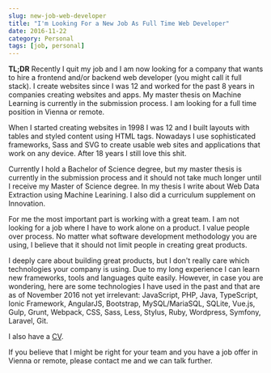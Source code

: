 ```yaml
---
slug: new-job-web-developer
title: "I'm Looking For a New Job As Full Time Web Developer"
date: 2016-11-22
category: Personal
tags: [job, personal]
---
```


**TL;DR** Recently I quit my job and I am now looking for a company that wants to hire a frontend and/or backend web developer (you might call it full stack). I create websites since I was 12 and worked for the past 8 years in companies creating websites and apps. My master thesis on Machine Learning is currently in the submission process. I am looking for a full time position in Vienna or remote.

When I started creating websites in 1998 I was 12 and I built layouts with tables and styled content using HTML tags. Nowadays I use sophisticated frameworks, Sass and SVG to create usable web sites and applications that work on any device. After 18 years I still love this shit.

Currently I hold a Bachelor of Science degree, but my master thesis is currently in the submission process and it should not take much longer until I receive my Master of Science degree. In my thesis I write about Web Data Extraction using Machine Learining. I also did a curriculum supplement on Innovation.

For me the most important part is working with a great team. I am not looking for a job where I have to work alone on a product. I value people over process. No matter what software development methodology you are using, I believe that it should not limit people in creating great products.

I deeply care about building great products, but I don't really care which technologies your company is using. Due to my long experience I can learn new frameworks, tools and languages quite easily. However, in case you are wondering, here are some technologies I have used in the past and that are as of November 2016 not yet irrelevant: JavaScript, PHP, Java, TypeScript, Ionic Framework, AngularJS, Bootstrap, MySQL/MariaSQL, SQLite, Vue.js, Gulp, Grunt, Webpack, CSS, Sass, Less, Stylus, Ruby, Wordpress, Symfony, Laravel, Git.

I also have a [CV](/cv/).

If you believe that I might be right for your team and you have a job offer in Vienna or remote, please contact me and we can talk further.
